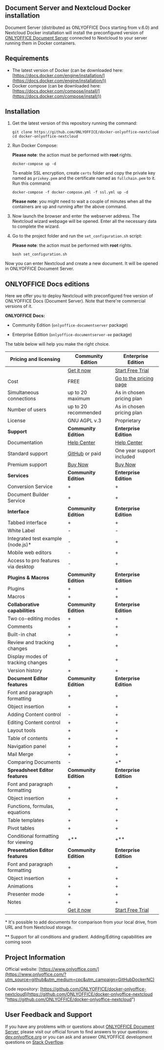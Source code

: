 ## Document Server and Nextcloud Docker installation

Document Server (distributed as ONLYOFFICE Docs starting from v.6.0) and Nextcloud Docker installation will install the preconfigured version of [ONLYOFFICE Document Server][2] connected to Nextcloud to your server running them in Docker containers.


## Requirements

* The latest version of Docker (can be downloaded here: [https://docs.docker.com/engine/installation/](https://docs.docker.com/engine/installation/))
* Docker compose (can be downloaded here: [https://docs.docker.com/compose/install/](https://docs.docker.com/compose/install/))


## Installation

1. Get the latest version of this repository running the command:

    ```
    git clone https://github.com/ONLYOFFICE/docker-onlyoffice-nextcloud
    cd docker-onlyoffice-nextcloud
    ```

2. Run Docker Compose:

    **Please note**: the action must be performed with **root** rights.

    ```
    docker-compose up -d
    ```

    To enable SSL encryption, create `certs` folder and copy the private key named as `privkey.pem` and the certificate named as `fullchain.pem` to it.  
    Run this command:

    ```
    docker-compose -f docker-compose.yml -f ssl.yml up -d
    ```

    **Please note**: you might need to wait a couple of minutes when all the containers are up and running after the above command.

3. Now launch the browser and enter the webserver address. The Nextcloud wizard webpage will be opened. Enter all the necessary data to complete the wizard.

4. Go to the project folder and run the `set_configuration.sh` script:

    **Please note**: the action must be performed with **root** rights.

    ```
    bash set_configuration.sh
    ```

Now you can enter Nextcloud and create a new document. It will be opened in ONLYOFFICE Document Server.


## ONLYOFFICE Docs editions

Here we offer you to deploy Nextcloud with preconfigured free version of ONLYOFFICE Docs (Document Server). Note that there're commercial versions of it. 

**ONLYOFFICE Docs:**

* Community Edition (`onlyoffice-documentserver` package)

* Enterprise Edition (`onlyoffice-documentserver-ee` package)

The table below will help you make the right choice.

| Pricing and licensing | Community Edition | Enterprise Edition |
| ------------- | ------------- | ------------- |
| | [Get it now](https://www.onlyoffice.com/download.aspx?utm_source=github&utm_medium=cpc&utm_campaign=GitHubDockerNC)  | [Start Free Trial](https://www.onlyoffice.com/enterprise-edition-free.aspx?utm_source=github&utm_medium=cpc&utm_campaign=GitHubDockerNC)  |
| Cost  | FREE  | [Go to the pricing page](https://www.onlyoffice.com/enterprise-edition.aspx?utm_source=github&utm_medium=cpc&utm_campaign=GitHubDockerNC)  |
| Simultaneous connections | up to 20 maximum  | As in chosen pricing plan |
| Number of users | up to 20 recommended | As in chosen pricing plan |
| License | GNU AGPL v.3 | Proprietary |
| **Support** | **Community Edition** | **Enterprise Edition** | 
| Documentation | [Help Center](https://helpcenter.onlyoffice.com/server/docker/opensource/index.aspx) | [Help Center](https://helpcenter.onlyoffice.com/server/integration-edition/index.aspx) |
| Standard support | [GitHub](https://github.com/ONLYOFFICE/DocumentServer/issues) or paid | One year support included |
| Premium support | [Buy Now](https://www.onlyoffice.com/support.aspx?utm_source=github&utm_medium=cpc&utm_campaign=GitHubDockerNC) | [Buy Now](https://www.onlyoffice.com/support.aspx?utm_source=github&utm_medium=cpc&utm_campaign=GitHubDockerNC) |
| **Services** | **Community Edition** | **Enterprise Edition** |
| Conversion Service                | + | + |
| Document Builder Service          | + | + |
| **Interface** | **Community Edition** | **Enterprise Edition** |
| Tabbed interface                       | + | + |
| White Label                            | - | - |
| Integrated test example (node.js)*     | - | + |
| Mobile web editors | - | + |
| Access to pro features via desktop     | - | + |
| **Plugins & Macros** | **Community Edition** | **Enterprise Edition** |
| Plugins                           | + | + |
| Macros                            | + | + |
| **Collaborative capabilities** | **Community Edition** | **Enterprise Edition** |
| Two co-editing modes              | + | + |
| Comments                          | + | + |
| Built-in chat                     | + | + |
| Review and tracking changes       | + | + |
| Display modes of tracking changes | + | + |
| Version history                   | + | + |
| **Document Editor features** | **Community Edition** | **Enterprise Edition** |
| Font and paragraph formatting   | + | + |
| Object insertion                | + | + |
| Adding Content control          | - | + | 
| Editing Content control         | + | + | 
| Layout tools                    | + | + |
| Table of contents               | + | + |
| Navigation panel                | + | + |
| Mail Merge                      | + | + |
| Comparing Documents             | - | +* |
| **Spreadsheet Editor features** | **Community Edition** | **Enterprise Edition** |
| Font and paragraph formatting   | + | + |
| Object insertion                | + | + |
| Functions, formulas, equations  | + | + |
| Table templates                 | + | + |
| Pivot tables                    | + | + |
| Conditional formatting  for viewing | +** | +** |
| **Presentation Editor features** | **Community Edition** | **Enterprise Edition** |
| Font and paragraph formatting   | + | + |
| Object insertion                | + | + |
| Animations                      | + | + |
| Presenter mode                  | + | + |
| Notes                           | + | + |
| | [Get it now](https://www.onlyoffice.com/download.aspx?utm_source=github&utm_medium=cpc&utm_campaign=GitHubDockerNC)  | [Start Free Trial](https://www.onlyoffice.com/enterprise-edition-free.aspx?utm_source=github&utm_medium=cpc&utm_campaign=GitHubDockerNC)  |

\*  It's possible to add documents for comparison from your local drive, from URL and from Nextcloud storage.

\** Support for all conditions and gradient. Adding/Editing capabilities are coming soon

## Project Information

Official website: [https://www.onlyoffice.com/](https://www.onlyoffice.com/?utm_source=github&utm_medium=cpc&utm_campaign=GitHubDockerNC)

Code repository: [https://github.com/ONLYOFFICE/docker-onlyoffice-nextcloud](https://github.com/ONLYOFFICE/docker-onlyoffice-nextcloud "https://github.com/ONLYOFFICE/docker-onlyoffice-nextcloud")


## User Feedback and Support

If you have any problems with or questions about [ONLYOFFICE Document Server][2], please visit our official forum to find answers to your questions: [dev.onlyoffice.org][1] or you can ask and answer ONLYOFFICE development questions on [Stack Overflow][3].

[1]: http://dev.onlyoffice.org
[2]: https://github.com/ONLYOFFICE/DocumentServer
[3]: http://stackoverflow.com/questions/tagged/onlyoffice
